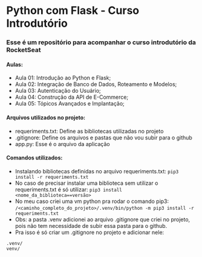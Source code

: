 # Python com Flask - Curso Introdutório

### Esse é um repositório para acompanhar o curso introdutório da RocketSeat

#### Aulas:

- Aula 01: Introdução ao Python e Flask;
- Aula 02: Integração de Banco de Dados, Roteamento e Modelos;
- Aula 03: Autenticação do Usuário;
- Aula 04: Construção da API de E-Commerce;
- Aula 05: Tópicos Avançados e Implantação;

#### Arquivos utilizados no projeto:

- requeriments.txt: Define as bibliotecas utilizadas no projeto
- .gitignore: Define os arquivos e pastas que não vou subir para o github
- app.py: Esse é o arquivo da aplicação

#### Comandos utilizados:

- Instalando bibliotecas definidas no arquivo requeriments.txt:
  `pip3 install -r requeriments.txt`
- No caso de precisar instalar uma biblioteca sem utilizar o requeriments.txt é só utilizar:
  `pip3 install <nome_da_biblioteca==versão>`
- No meu caso criei uma vm python pra rodar o comando pip3:
  `/<caminho_completo_do_projeto>/.venv/bin/python -m pip3 install -r requeriments.txt`
- Obs: a pasta .venv adicionei ao arquivo .gitignore que criei no projeto, pois não tem necessidade de subir essa pasta para o github.
- Pra isso é só criar um .gitignore no projeto e adicionar nele:

```gitignore
.venv/
venv/
```
